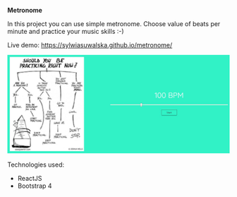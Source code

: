 
**Metronome**
 
 
In this project you can use simple metronome. Choose value of beats per minute and practice your music skills :-)

Live demo:  https://sylwiasuwalska.github.io/metronome/


![View of project](view.JPG)

 Technologies used:
 - ReactJS
 - Bootstrap 4

